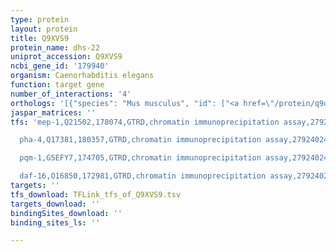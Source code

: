 ```yaml
---
type: protein
layout: protein
title: Q9XVS9
protein_name: dhs-22
uniprot_accession: Q9XVS9
ncbi_gene_id: '179940'
organism: Caenorhabditis elegans
function: target gene
number_of_interactions: '4'
orthologs: '[{"species": "Mus musculus", "id": ["<a href=\"/protein/q9qyf1\">Q9QYF1</a>", "<a href=\"/protein/q8cee7\">Q8CEE7</a>"]}, {"species": "Rattus norvegicus", "id": ["Q6TUD3"]}, {"species": "Drosophila melanogaster", "id": ["<a href=\"/protein/q7jus1\">Q7JUS1</a>", "A1Z726", "Q8MZG9", "<a href=\"/protein/q7jyx2\">Q7JYX2</a>", "<a href=\"/protein/a1z729\">A1Z729</a>"]}, {"species": "Danio rerio", "id": ["<a href=\"/protein/q5tyr4\">Q5TYR4</a>", "<a href=\"/protein/b8a539\">B8A539</a>", "<a href=\"/protein/f1q911\">F1Q911</a>", "<a href=\"/protein/f1qcw3\">F1QCW3</a>", "<a href=\"/protein/a0a2r8q7y2\">A0A2R8Q7Y2</a>", "<a href=\"/protein/a0a0r4iwu8\">A0A0R4IWU8</a>"]}]'
jaspar_matrices: ''
tfs: 'mep-1,Q21502,178074,GTRD,chromatin immunoprecipitation assay,27924024%5Buid%5D,No

  pha-4,Q17381,180357,GTRD,chromatin immunoprecipitation assay,27924024%5Buid%5D,No

  pqm-1,G5EFY7,174705,GTRD,chromatin immunoprecipitation assay,27924024%5Buid%5D,No

  daf-16,O16850,172981,GTRD,chromatin immunoprecipitation assay,27924024%5Buid%5D,No'
targets: ''
tfs_download: TFLink_tfs_of_Q9XVS9.tsv
targets_download: ''
bindingSites_download: ''
binding_sites_ls: ''

---
```

